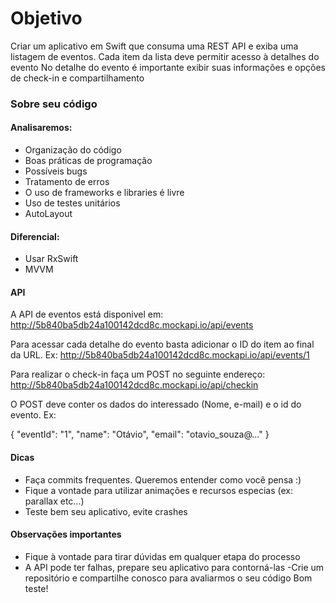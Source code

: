 # Objetivo
Criar um aplicativo em Swift que consuma uma REST API e exiba uma listagem de eventos.
Cada item da lista deve permitir acesso à detalhes do evento
No detalhe do evento é importante exibir suas informações e opções de check-in e compartilhamento

### Sobre seu código
#### Analisaremos:
- Organização do código
- Boas práticas de programação
- Possíveis bugs
- Tratamento de erros
- O uso de frameworks e libraries é livre
- Uso de testes unitários
- AutoLayout

#### Diferencial:
- Usar RxSwift
- MVVM

#### API
A API de eventos está disponivel em: http://5b840ba5db24a100142dcd8c.mockapi.io/api/events

Para acessar cada detalhe do evento basta adicionar o ID do item ao final da URL. Ex: http://5b840ba5db24a100142dcd8c.mockapi.io/api/events/1

Para realizar o check-in faça um POST no seguinte endereço: http://5b840ba5db24a100142dcd8c.mockapi.io/api/checkin

O POST deve conter os dados do interessado (Nome, e-mail) e o id do evento. Ex:

{ "eventId": "1", "name": "Otávio", "email": "otavio_souza@..." }

#### Dicas
- Faça commits frequentes. Queremos entender como você pensa :)
- Fique a vontade para utilizar animações e recursos especias (ex: parallax etc...)
- Teste bem seu aplicativo, evite crashes

#### Observações importantes
- Fique à vontade para tirar dúvidas em qualquer etapa do processo
- A API pode ter falhas, prepare seu aplicativo para contorná-las
-Crie um repositório e compartilhe conosco para avaliarmos o seu código
Bom teste!

